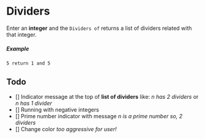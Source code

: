 # Dividers

Enter an **integer** and the `Dividers of` returns
a list of dividers related with that integer.

##### Example
```
5 return 1 and 5
```

## Todo
- [] Indicator message at the top of **list of dividers** like: *n has 2 dividers* or *n has 1 divider*
- [] Running with negative integers
- [] Prime number indicator with message *n is a prime number so, 2 dividers*
- [] Change color *too aggressive for user!*